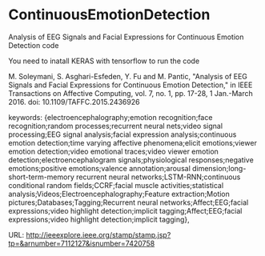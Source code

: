 # ContinuousEmotionDetection
Analysis of EEG Signals and Facial Expressions for Continuous Emotion Detection code

You need to inatall KERAS with tensorflow to run the code



M. Soleymani, S. Asghari-Esfeden, Y. Fu and M. Pantic, "Analysis of EEG Signals and Facial Expressions for Continuous Emotion Detection," in IEEE Transactions on Affective Computing, vol. 7, no. 1, pp. 17-28, 1 Jan.-March 2016.
doi: 10.1109/TAFFC.2015.2436926

keywords: {electroencephalography;emotion recognition;face recognition;random processes;recurrent neural nets;video signal processing;EEG signal analysis;facial expression analysis;continuous emotion detection;time varying affective phenomena;elicit emotions;viewer emotion detection;video emotional traces;video viewer emotion detection;electroencephalogram signals;physiological responses;negative emotions;positive emotions;valence annotation;arousal dimension;long-short-term-memory recurrent neural networks;LSTM-RNN;continuous conditional random fields;CCRF;facial muscle activities;statistical analysis;Videos;Electroencephalography;Feature extraction;Motion pictures;Databases;Tagging;Recurrent neural networks;Affect;EEG;facial expressions;video highlight detection;implicit tagging;Affect;EEG;facial expressions;video highlight detection;implicit tagging},

URL: http://ieeexplore.ieee.org/stamp/stamp.jsp?tp=&arnumber=7112127&isnumber=7420758
